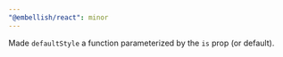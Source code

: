 ```yaml
---
"@embellish/react": minor
---
```


Made `defaultStyle` a function parameterized by the `is` prop (or default).
